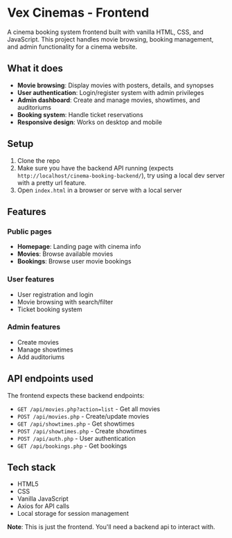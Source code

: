 # Vex Cinemas - Frontend

A cinema booking system frontend built with vanilla HTML, CSS, and JavaScript. This project handles movie browsing, booking management, and admin functionality for a cinema website.

## What it does

- **Movie browsing**: Display movies with posters, details, and synopses
- **User authentication**: Login/register system with admin privileges
- **Admin dashboard**: Create and manage movies, showtimes, and auditoriums
- **Booking system**: Handle ticket reservations
- **Responsive design**: Works on desktop and mobile

## Setup

1. Clone the repo
2. Make sure you have the backend API running (expects `http://localhost/cinema-booking-backend/`), try using a local dev server with a pretty url feature.
3. Open `index.html` in a browser or serve with a local server

## Features

### Public pages

- **Homepage**: Landing page with cinema info
- **Movies**: Browse available movies
- **Bookings**: Browse user movie bookings

### User features

- User registration and login
- Movie browsing with search/filter
- Ticket booking system

### Admin features

- Create movies
- Manage showtimes
- Add auditoriums

## API endpoints used

The frontend expects these backend endpoints:

- `GET /api/movies.php?action=list` - Get all movies
- `POST /api/movies.php` - Create/update movies
- `GET /api/showtimes.php` - Get showtimes
- `POST /api/showtimes.php` - Create showtimes
- `POST /api/auth.php` - User authentication
- `GET /api/bookings.php` - Get bookings

## Tech stack

- HTML5
- CSS
- Vanilla JavaScript
- Axios for API calls
- Local storage for session management

**Note**: This is just the frontend. You'll need a backend api to interact with.
